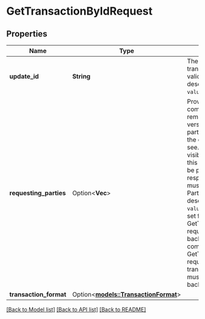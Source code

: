 # GetTransactionByIdRequest

## Properties

Name | Type | Description | Notes
------------ | ------------- | ------------- | -------------
**update_id** | **String** | The ID of a particular transaction. Must be a valid LedgerString (as described in ``value.proto``). Required | 
**requesting_parties** | Option<**Vec<String>**> | Provided for backwards compatibility, it will be removed in the Canton version 3.4.0. The parties whose events the client expects to see. Events that are not visible for the parties in this collection will not be present in the response. Each element must be a valid PartyIdString (as described in ``value.proto``). Must be set for GetTransactionTreeById request. Optional for backwards compatibility for GetTransactionById request: if defined transaction_format must be unset (falling back to defaults). | [optional]
**transaction_format** | Option<[**models::TransactionFormat**](TransactionFormat.md)> |  | [optional]

[[Back to Model list]](../README.md#documentation-for-models) [[Back to API list]](../README.md#documentation-for-api-endpoints) [[Back to README]](../README.md)


